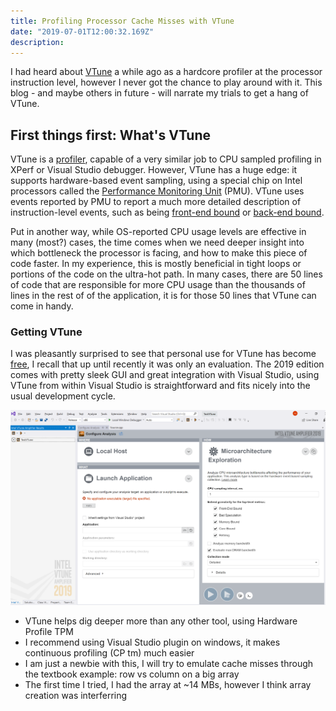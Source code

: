 ```yaml
---
title: Profiling Processor Cache Misses with VTune
date: "2019-07-01T12:00:32.169Z"
description: 
---
```


I had heard about [VTune](https://software.intel.com/en-us/vtune) a while ago as a hardcore profiler at the processor instruction level, however I never got the chance to play around with it. This blog - and maybe others in future - will narrate my trials to get a hang of VTune.

## First things first: What's VTune

VTune is a [profiler](https://en.wikipedia.org/wiki/Profiling_(computer_programming)), capable of a very similar job to CPU sampled profiling in XPerf or Visual Studio debugger. However, VTune has a huge edge: it supports hardware-based event sampling, using a special chip on Intel processors called the [Performance Monitoring Unit](https://software.intel.com/en-us/articles/intel-performance-counter-monitor) (PMU). VTune uses events reported by PMU to report a much more detailed description of instruction-level events, such as being [front-end bound](https://software.intel.com/en-us/vtune-amplifier-help-front-end-bound) or [back-end bound](https://software.intel.com/en-us/vtune-amplifier-help-back-end-bound).

Put in another way, while OS-reported CPU usage levels are effective in many (most?) cases, the time comes when we need deeper insight into which bottleneck the processor is facing, and how to make this piece of code faster. In my experience, this is mostly beneficial in tight loops or portions of the code on the ultra-hot path. In many cases, there are 50 lines of code that are responsible for more CPU usage than the thousands of lines in the rest of of the application, it is for those 50 lines that VTune can come in handy.

### Getting VTune

I was pleasantly surprised to see that personal use for VTune has become [free](https://software.intel.com/en-us/vtune/choose-download#standalone), I recall that up until recently it was only an evaluation. The 2019 edition comes with pretty sleek GUI and great integration with Visual Studio, using VTune from within Visual Studio is straightforward and fits nicely into the usual development cycle.

![VTune inside Visual Studio](./vtune_inside_vs.png)



- VTune helps dig deeper more than any other tool, using Hardware Profile TPM 
- I recommend using Visual Studio plugin on windows, it makes continuous profiling (CP tm) much easier
- I am just a newbie with this, I will try to emulate cache misses through the textbook example: row vs column on a big array
- The first time I tried, I had the array at ~14 MBs, however I think array creation was interferring 